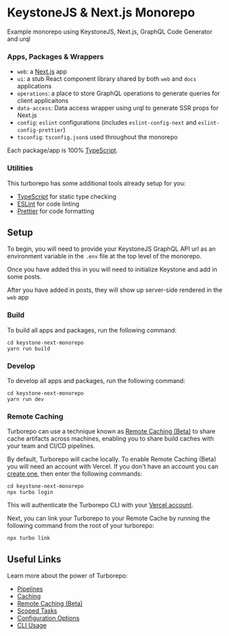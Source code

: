 # KeystoneJS & Next.js Monorepo

Example monorepo using KeystoneJS, Next.js, GraphQL Code Generator and urql

### Apps, Packages & Wrappers

- `web`: a [Next.js](https://nextjs.org) app
- `ui`: a stub React component library shared by both `web` and `docs` applications
- `operations`: a place to store GraphQL operations to generate queries for client applicaitons
- `data-access`: Data access wrapper using urql to generate SSR props for Next.js
- `config`: `eslint` configurations (includes `eslint-config-next` and `eslint-config-prettier`)
- `tsconfig`: `tsconfig.json`s used throughout the monorepo

Each package/app is 100% [TypeScript](https://www.typescriptlang.org/).

### Utilities

This turborepo has some additional tools already setup for you:

- [TypeScript](https://www.typescriptlang.org/) for static type checking
- [ESLint](https://eslint.org/) for code linting
- [Prettier](https://prettier.io) for code formatting

## Setup

To begin, you will need to provide your KeystoneJS GraphQL API url as an environment variable in the `.env` file at the top level of the monorepo.

Once you have added this in you will need to initialize Keystone and add in some posts.

After you have added in posts, they will show up server-side rendered in the `web` app

### Build

To build all apps and packages, run the following command:

```
cd keystone-next-monorepo
yarn run build
```

### Develop

To develop all apps and packages, run the following command:

```
cd keystone-next-monorepo
yarn run dev
```

### Remote Caching

Turborepo can use a technique known as [Remote Caching (Beta)](https://turborepo.org/docs/features/remote-caching) to share cache artifacts across machines, enabling you to share build caches with your team and CI/CD pipelines.

By default, Turborepo will cache locally. To enable Remote Caching (Beta) you will need an account with Vercel. If you don't have an account you can [create one](https://vercel.com/signup), then enter the following commands:

```
cd keystone-next-monorepo
npx turbo login
```

This will authenticate the Turborepo CLI with your [Vercel account](https://vercel.com/docs/concepts/personal-accounts/overview).

Next, you can link your Turborepo to your Remote Cache by running the following command from the root of your turborepo:

```
npx turbo link
```

## Useful Links

Learn more about the power of Turborepo:

- [Pipelines](https://turborepo.org/docs/features/pipelines)
- [Caching](https://turborepo.org/docs/features/caching)
- [Remote Caching (Beta)](https://turborepo.org/docs/features/remote-caching)
- [Scoped Tasks](https://turborepo.org/docs/features/scopes)
- [Configuration Options](https://turborepo.org/docs/reference/configuration)
- [CLI Usage](https://turborepo.org/docs/reference/command-line-reference)
